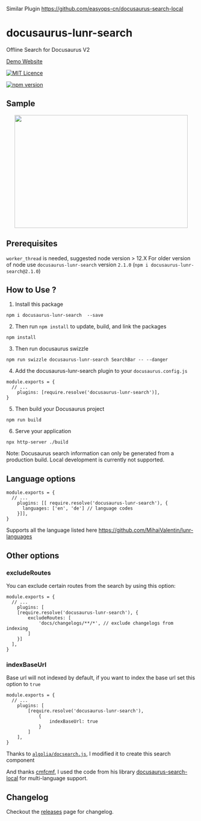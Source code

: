 Similar Plugin
https://github.com/easyops-cn/docusaurus-search-local

# docusaurus-lunr-search
Offline Search for Docusaurus V2

[Demo Website](https://lelouch77.github.io/docusaurus-lunr-search-multilang/)

 [![MIT Licence](https://img.shields.io/github/license/lelouch77/docusaurus-lunr-search)](#)

[![npm version](https://badge.fury.io/js/docusaurus-lunr-search.svg)](https://www.npmjs.com/package/docusaurus-lunr-search)

## Sample
<p align="center">
  <img width="460" height="300" src="https://raw.githubusercontent.com/lelouch77/docusaurus-lunr-search/master/assets/search-offline.png">
</p>


## Prerequisites
`worker_thread` is needed, suggested node version > 12.X
For older version of node use `docusaurus-lunr-search` version `2.1.0`
(`npm i docusaurus-lunr-search@2.1.0`)

## How to Use ?
1. Install this package
```
npm i docusaurus-lunr-search  --save
```
2. Then run `npm install` to update, build, and link the packages
```
npm install
```
3. Then run docusaurus swizzle
```
npm run swizzle docusaurus-lunr-search SearchBar -- --danger
```
4. Add the docusaurus-lunr-search plugin to your `docusaurus.config.js`
```
module.exports = {
  // ...
    plugins: [require.resolve('docusaurus-lunr-search')],
}
```
5. Then build your Docusaurus project
```
npm run build
```
6. Serve your application
```
npx http-server ./build
```

Note: Docusaurus search information can only be generated from a production build. Local development is currently not supported.

## Language options
```
module.exports = {
  // ...
    plugins: [[ require.resolve('docusaurus-lunr-search'), {
      languages: ['en', 'de'] // language codes
    }]],
}
```
Supports all the language listed here https://github.com/MihaiValentin/lunr-languages

## Other options

### excludeRoutes

You can exclude certain routes from the search by using this option:

```
module.exports = {
  // ...
    plugins: [
    [require.resolve('docusaurus-lunr-search'), {
        excludeRoutes: [
            'docs/changelogs/**/*', // exclude changelogs from indexing
        ]
    }]
  ],
}
```
### indexBaseUrl
Base url will not indexed by default, if you want to index the base url set this option to `true`
```
module.exports = {
  // ...
    plugins: [
        [require.resolve('docusaurus-lunr-search'),
            {
                indexBaseUrl: true
            }
        ]
    ],
}
```
Thanks to [`algolia/docsearch.js`](https://github.com/algolia/docsearch), I modified it to create this search component 

And thanks [cmfcmf](https://github.com/cmfcmf), I used the code from his library [docusaurus-search-local](https://github.com/cmfcmf/docusaurus-search-local) for multi-language support.

## Changelog
Checkout the [releases](https://github.com/lelouch77/docusaurus-lunr-search/releases) page for changelog. 
